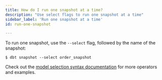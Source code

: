 ```yaml
---
title: How do I run one snapshot at a time?
description: "Use select flags to run one snapshot at a time"
sidebar_label: 'Run one snapshot at a time'
id: run-one-snapshot

---
```


To run one snapshot, use the `--select` flag, followed by the name of the snapshot:

```shell
$ dbt snapshot --select order_snapshot
```

Check out the [model selection syntax documentation](node-selection/syntax) for more operators and examples.
